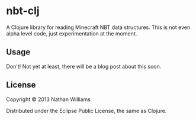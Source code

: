 # nbt-clj

A Clojure library for reading Minecraft NBT data structures.
This is not even alpha level code, just experimentation at the moment.

## Usage

Don't!
Not yet at least, there will be a blog post about this soon.

## License

Copyright © 2013 Nathan Williams

Distributed under the Eclipse Public License, the same as Clojure.
